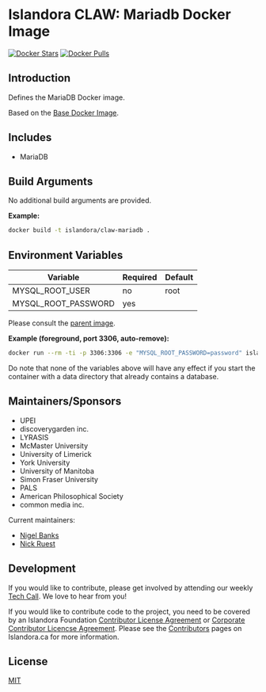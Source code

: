 # Islandora CLAW: Mariadb Docker Image

[![Docker Stars](https://img.shields.io/docker/stars/islandora/claw-mariadb.svg)](https://hub.docker.com/r/islandora/claw-mariadb/)
[![Docker Pulls](https://img.shields.io/docker/pulls/islandora/claw-mariadb.svg)](https://hub.docker.com/r/islandora/claw-mariadb/)

## Introduction

Defines the MariaDB Docker image.

Based on the [Base Docker Image](https://github.com/Islandora-CLAW/docker-base).

## Includes

* MariaDB

## Build Arguments

No additional build arguments are provided.

**Example:**
```bash
docker build -t islandora/claw-mariadb .
```

## Environment Variables

| Variable            | Required | Default |
|---------------------|----------|---------|
| MYSQL_ROOT_USER     | no       | root    |
| MYSQL_ROOT_PASSWORD | yes      |         |

Please consult the
[parent image](https://github.com/Islandora-CLAW/docker-base).

**Example (foreground, port 3306, auto-remove):**
```bash
docker run --rm -ti -p 3306:3306 -e "MYSQL_ROOT_PASSWORD=password" islandora/claw-mariadb
```

Do note that none of the variables above will have any effect if you start the container with a data directory that already contains a database.

## Maintainers/Sponsors

* UPEI
* discoverygarden inc.
* LYRASIS
* McMaster University
* University of Limerick
* York University
* University of Manitoba
* Simon Fraser University
* PALS
* American Philosophical Society
* common media inc.

Current maintainers:

* [Nigel Banks](https://github.com/nigelgbanks)
* [Nick Ruest](https://github.com/ruebot)

## Development

If you would like to contribute, please get involved by attending our weekly [Tech Call](https://github.com/Islandora-CLAW/CLAW/wiki). We love to hear from you!

If you would like to contribute code to the project, you need to be covered by an Islandora Foundation [Contributor License Agreement](http://islandora.ca/sites/default/files/islandora_cla.pdf) or [Corporate Contributor Licencse Agreement](http://islandora.ca/sites/default/files/islandora_ccla.pdf). Please see the [Contributors](http://islandora.ca/resources/contributors) pages on Islandora.ca for more information.

## License

[MIT](https://opensource.org/licenses/MIT)
